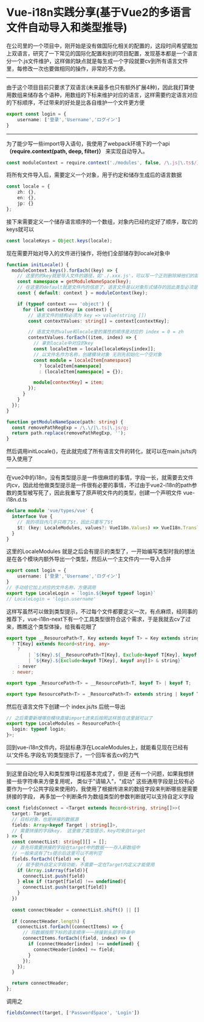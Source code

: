 # Vue-i18n实践分享(基于Vue2的多语言文件自动导入和类型推导)

在公司里的一个项目中，刚开始是没有做国际化相关的配置的，这段时间希望能加上双语言，研究了一下常见的国际化配置和别的项目配置，发现基本都是一个语言分一个.js文件维护，这样做的缺点就是每生成一个字段就要cv到所有语言文件里，每修改一次也要做相同的操作，非常的不方便。

***

由于这个项目目前只要求了双语言(未来最多也只有额外扩展4种)，因此我打算使用数组来储存各个语种，用数组的下标来维护对应的语言，这样需要约定语言对应的下标顺序，不过带来的好处是比各自维护一个文件更方便

```typescript
export const login = {
    username: ['登录','Username','ログイン']
}
```

***

为了能少写一些import导入语句，我使用了webpack环境下的一个api **（require.context(path, deep, filter)）** 来实现自动导入。

```typescript
const moduleContext = require.context('./modules', false, /\.js|\.ts$/);
```

将所有文件导入后，需要定义一个对象，用于约定和储存生成后的语言数据

```typescript
const locale = {
    zh: {},
    en: {},
    jp: {}
};
```

接下来需要定义一个储存语言顺序的一个数组，对象内已经约定好了顺序，取它的keys就可以

```typescript
const localeKeys = Object.keys(locale);
```

现在需要开始对导入的文件进行操作，将他们全部储存到locale对象中

```typescript
function initLocale() {
  moduleContext.keys().forEach((key) => {
    // 这里的的key就是导入文件的路径，如'./.xxx.js'，可以写一个正则删除掉他们的路径提取出该文件名称
    const namespace = getModuleNameSpace(key);
    // 在这里的default就是文件内的信息了，语言文件是以对象形式储存的因此类型必须是对象
    const { default: context } = moduleContext(key);

    if (typeof context === 'object') {
      for (let contextKey in context) {
        // 语言文件的结构必须为 key => value(string [])
        const contextValues: string[] = context[contextKey];

        // 语言文件的value和locale里的属性的顺序是对应的 index = 0 = zh
        contextValues.forEach((item, index) => {
          // 拿到locale中对应的key
          const localeItem = locale[localeKeys[index]];
          // 以文件名作为名称，创建模块对象 无则先初始化一个空对象
          const module = localeItem[namespace]
            ? localeItem[namespace]
            : (localeItem[namespace] = {});

          module[contextKey] = item;
        });
      }
    }
  });
}
```

```typescript
function getModuleNameSpace(path: string) {
  const removePathRegExp = /\.\/|\.ts|\.js/g;
  return path.replace(removePathRegExp, '');
}
```

然后调用initLocale()，在此就完成了所有语言文件的转化，就可以在main.js/ts内导入使用了

***

在vue2中的i18n，没有类型提示是一件很麻烦的事情，字段一长，就需要去文件内cv，因此给他做类型提示是一件很有必要的事情，不过由于vue2-i18n的path参数的类型被写死了，因此我重写了原声明文件内的类型，创建一个声明文件 vue-i18n.d.ts

```typescript
declare module 'vue/types/vue' {
  interface Vue {
    // 我的项目内几乎只用了$t，因此只重写了$t
    $t: (key: LocaleModules, values?: VueI18n.Values) => VueI18n.TranslateResult;
  }
}
```
这里的LocaleModules 就是之后会有提示的类型了，一开始编写类型时我的想法是在各个模块内额外导出一个类型，然后从一个主文件内一一导入合并

```typescript
export const login = {
    username: ['登录','Username','ログイン']
}
// 手动给它加上对应的文件名称，方便调用
export type LocaleLogin = `login.${keyof typeof login}`
// LocaleLogin = 'login.username'
```

这样写虽然可以做到类型提示，不过每个文件都要定义一次，有点麻烦，经同事的推荐下，vue-i18n-next下有一个工具类型很符合这个需求，于是我就去cv了过来，瞧瞧这个类型体操，给我看花眼了

```typescript
export type __ResourcePath<T, Key extends keyof T> = Key extends string
  ? T[Key] extends Record<string, any>
    ?
        | `${Key}.${__ResourcePath<T[Key], Exclude<keyof T[Key], keyof any[]>> & string}`
        | `${Key}.${Exclude<keyof T[Key], keyof any[]> & string}`
    : never
  : never;

export type _ResourcePath<T> = __ResourcePath<T, keyof T> | keyof T;

export type ResourcePath<T> = _ResourcePath<T> extends string | keyof T ? _ResourcePath<T> : never;

```

然后在语言文件下创建一个 index.js/ts 后统一导出

```typescript
// 之后需要新增哪些模块直接import进来后按照这样放在这里就可以了
export type LocaleModules = ResourcePath<{
  login: typeof login;
}>;
```

回到vue-i18n文件内，将鼠标悬浮在LocaleModules上，就能看见现在已经有以‘文件名.字段名’的类型提示了，一个回车省去cv的力气

***

到这里自动化导入和类型推导过程基本完成了，但是
还有一个问题，如果我想拼接一些字符串来方便复用呢，
类似于"请输入"，"成功" 这些通用字段是比较有必要作为一个公共字段来使用的，我使用了根据传进来的数组字段来判断哪些是需要拼接的字段，
再多加一个判断条件为数组类型的参数判断就可以支持自定义字段


```typescript
const fieldsConnect = <Target extends Record<string, string[]>>(
  target: Target,
  // 目标对象，也是拼接的数据源
  fields: Array<keyof Target | string[]>,
  // 需要拼接的字段key， 这里做了类型提示，key均来自target
) => {
  const connectList: string[][] = [];
  // 首先将需要拼接的字段在target中的数据一一存入新数组中
  // 一般来说有了ts提示后这里可以不用判空
  fields.forEach((field) => {
    // 赋予额外自定义字段功能，不需要一定在Target内定义才能使用
    if (Array.isArray(field)){
      connectList.push(field)
    } else if (target[field] !== undefined){
      connectList.push(target[field])
    }
  })
  
  const connectHeader = connectList.shift() || []
  
  if (connectHeader.length) {
    connectList.forEach((connectItems) => {
      // 将数据按照下标的语言顺序一一拼接到头部字符串中
      connectItems.forEach((field, index) => {
        if (connectHeader[index] !== undefined) {
          connectHeader[index] += field;
        }
      });
    });
  }

  return connectHeader;
};
```

调用之

```typescript
fieldsConnect(target, ['PasswordSpace', 'Login'])
```
